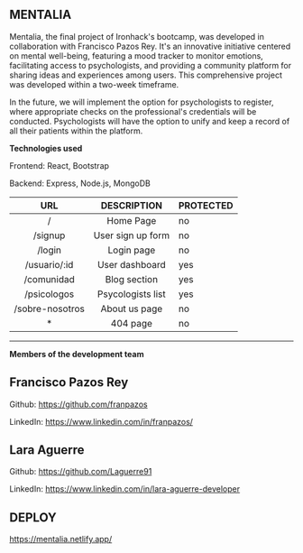 **MENTALIA**
---
Mentalia, the final project of Ironhack's bootcamp, was developed in collaboration with Francisco Pazos Rey. It's an innovative initiative centered on mental well-being, featuring a mood tracker to monitor emotions, facilitating access to psychologists, and providing a community platform for sharing ideas and experiences among users. This comprehensive project was developed within a two-week timeframe.

In the future, we will implement the option for psychologists to register, where appropriate checks on the professional's credentials will be conducted. Psychologists will have the option to unify and keep a record of all their patients within the platform.

**Technologies used**

Frontend: React, Bootstrap

Backend: Express, Node.js, MongoDB


|     **URL**     |  **DESCRIPTION**  | **PROTECTED** |
|:---------------:|:-----------------:|---------------|
| /               | Home Page         | no            |
| /signup         | User sign up form | no            |
| /login          | Login page        | no            |
| /usuario/:id    | User dashboard    | yes           |
| /comunidad      | Blog section      | yes           |
| /psicologos     | Psycologists list | yes           |
| /sobre-nosotros | About us page     | no            |
| *               | 404 page          | no            |

-------------------------------------------------------

**Members of the development team**

Francisco Pazos Rey 
-------------
Github: <https://github.com/franpazos>

LinkedIn: <https://www.linkedin.com/in/franpazos/>

Lara Aguerre
--------------
Github: <https://github.com/Laguerre91>

LinkedIn: <https://www.linkedin.com/in/lara-aguerre-developer>

DEPLOY
---
<https://mentalia.netlify.app/>
